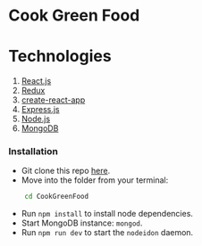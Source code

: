 # Cook Green Food

# Technologies

1. [React.js](https://reactjs.org)
1. [Redux](https://redux.js.org)
1. [create-react-app](https://github.com/facebook/create-react-app)
1. [Express.js](https://expressjs.com)
1. [Node.js](https://nodejs.org)
1. [MongoDB](https://mongodb.com)


### Installation
* Git clone this repo [here](https://github.com/himtrip99/CookGreenFood/).
* Move into the folder from your terminal:
```sh
    cd CookGreenFood
```
* Run `npm install` to install node dependencies.
* Start MongoDB instance: `mongod`.
* Run `npm run dev` to start the `nodeidon` daemon.
